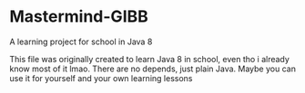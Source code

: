 # Mastermind-GIBB
A learning project for school in Java 8

This file was originally created to learn Java 8 in school,
even tho i already know most of it lmao.
There are no depends, just plain Java.
Maybe you can use it for yourself and your own learning lessons
